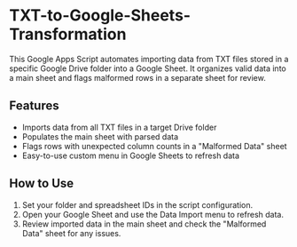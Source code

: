 # TXT-to-Google-Sheets-Transformation

This Google Apps Script automates importing data from TXT files stored in a specific Google Drive folder into a Google Sheet. It organizes valid data into a main sheet and flags malformed rows in a separate sheet for review.

## Features

- Imports data from all TXT files in a target Drive folder
- Populates the main sheet with parsed data
- Flags rows with unexpected column counts in a "Malformed Data" sheet
- Easy-to-use custom menu in Google Sheets to refresh data

## How to Use

1. Set your folder and spreadsheet IDs in the script configuration.
2. Open your Google Sheet and use the Data Import menu to refresh data.
3. Review imported data in the main sheet and check the "Malformed Data" sheet for any issues.
